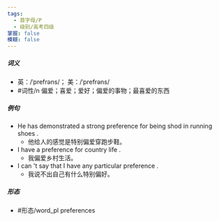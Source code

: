 ```yaml
---
tags:
  - 首字母/P
  - 级别/高考四级
掌握: false
模糊: false
---
```

##### 词义
- 英：/ˈprefrəns/； 美：/ˈprefrəns/
- #词性/n  偏爱；喜爱；爱好；偏爱的事物；最喜爱的东西
##### 例句
- He has demonstrated a strong preference for being shod in running shoes .
	- 他给人的感觉是特别偏爱穿跑步鞋。
- I have a preference for country life .
	- 我偏爱乡村生活。
- I can 't say that I have any particular preference .
	- 我说不出自己有什么特别偏好。
##### 形态
- #形态/word_pl preferences
